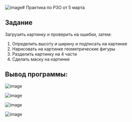 ![image](https://github.com/Maria-Bedareva/Pr_OpenCV_05.03/assets/82601289/2fa38cd0-6792-4499-a2be-da47ef97c363)# Практика по РЗО от 5 марта

## Задание 
Загрузить картинку и проверить на ошибки, затем:
1. Определить высоту и ширину и подписать на картинке 
2. Нарисовать на картинке геометрические фигуры 
3. Разделить картинку на 4 части 
4. Сделать маску на картинке 

## Вывод программы: 
![image](https://github.com/Maria-Bedareva/Pr_OpenCV_05.03/assets/82601289/892cbe68-c967-4ce3-b592-6430f741e8f1)

![image](https://github.com/Maria-Bedareva/Pr_OpenCV_05.03/assets/82601289/12e13fac-44b4-486f-92e7-12bdeadb8682)

![image](https://github.com/Maria-Bedareva/Pr_OpenCV_05.03/assets/82601289/673643a4-c2da-48c3-90e8-011e67702817)

![image](https://github.com/Maria-Bedareva/Pr_OpenCV_05.03/assets/82601289/044a3026-d3fa-4ce1-8ce3-fd5b31ac4842)


